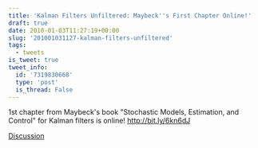 ```yaml
---
title: 'Kalman Filters Unfiltered: Maybeck''s First Chapter Online!'
draft: true
date: 2010-01-03T11:27:19+00:00
slug: '201001031127-kalman-filters-unfiltered'
tags:
  - tweets
is_tweet: true
tweet_info:
  id: '7319830668'
  type: 'post'
  is_thread: False
---
```




1st chapter from Maybeck's book "Stochastic Models, Estimation, and Control" for Kalman filters is online!  http://bit.ly/6kn6dJ

[Discussion](https://x.com/sytelus/status/7319830668)
